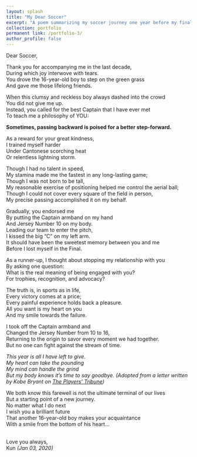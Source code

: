 ```yaml
---
layout: splash
title: "My Dear Soccer"
excerpt: "A poem summarizing my soccer journey one year before my final retirement."
collection: portfolio
permanent link: /portfolio-3/
author_profile: false
---
```


Dear Soccer, <br/>

Thank you for accompanying me in the last decade, <br/>
During which joy interwove with tears. <br/>
You drove the 16-year-old boy to step on the green grass <br/>
And gave me those lifelong friends. <br/>

When this clumsy and reckless boy always dashed into the crowd <br/>
You did not give me up. <br/>
Instead, you called for the best Captain that I have ever met <br/>
To teach me a philosophy of YOU: <br/>

**Sometimes, passing backward is poised for a better step-forward.** <br/>

As a reward for your great kindness, <br/>
I trained myself harder <br/>
Under Cantonese scorching heat <br/>
Or relentless lightning storm. <br/>

Though I had no talent in speed, <br/>
My stamina made me the fastest in any long-lasting game; <br/>
Though I was not born to be tall, <br/>
My reasonable exercise of positioning helped me control the aerial ball; <br/>
Though I could not cover every square of the field in person, <br/>
My precise passing accomplished it on my behalf. <br/>

Gradually, you endorsed me <br/>
By putting the Captain armband on my hand <br/>
And Jersey Number 10 on my body. <br/>
Leading our team to enter the pitch, <br/>
I kissed the big “C” on my left arm. <br/>
It should have been the sweetest memory between you and me <br/>
Before I lost myself in the Final. <br/>

As a runner-up, I thought about stopping my relationship with you <br/>
By asking one question: <br/>
What is the real meaning of being engaged with you? <br/>
For trophies, recognition, and advocacy? <br/>

The truth is, in sports as in life, <br/>
Every victory comes at a price; <br/>
Every painful experience holds back a pleasure. <br/>
All you want is my heart on you <br/>
And my smile towards the failure. <br/>

I took off the Captain armband and <br/>
Changed the Jersey Number from 10 to 16, <br/>
Returning to the origin to savor every moment we had together. <br/>
But no one can fight against the stream of time. <br/>

_This year is all I have left to give. <br/>
My heart can take the pounding <br/>
My mind can handle the grind <br/>
But my body knows it’s time to say goodbye. (Adopted from a letter written by Kobe Bryant on [The Players' Tribune](https://www.theplayerstribune.com/en-us/articles/dear-basketball))_ <br/>

We both know this farewell is not the ultimate terminal of our lives <br/>
But a starting point of a new journey. <br/>
No matter what I do next <br/>
I wish you a brilliant future <br/>
That another 16-year-old boy makes your acquaintance <br/>
With a smile from the bottom of his heart… <br/>
<br/>

Love you always, <br/>
Kun _(Jan 03, 2020)_
